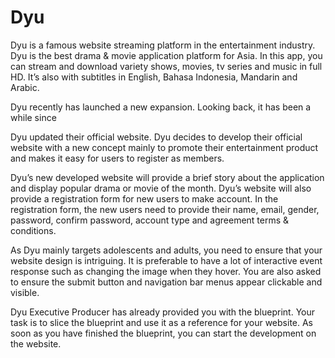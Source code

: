 # Dyu

Dyu is a famous website streaming platform in the entertainment industry. Dyu is the best drama & movie application platform for Asia. In this app, you can stream and download variety shows, movies, tv series and music in full HD. It’s also with subtitles in English, Bahasa Indonesia, Mandarin and Arabic.

Dyu recently has launched a new expansion. Looking back, it has been a while since 

Dyu updated their official website. Dyu decides to develop their official website with a new concept mainly to promote their entertainment product and makes it easy for users to register as members.

Dyu’s new developed website will provide a brief story about the application and display popular drama or movie of the month. Dyu’s website will also provide a registration form for new users to make account. In the registration form, the new users need to provide their name, email, gender, password, confirm password, account type and agreement terms & conditions. 

As Dyu mainly targets adolescents and adults, you need to ensure that your website design is intriguing. It is preferable to have a lot of interactive event response such as changing the image when they hover. You are also asked to ensure the submit button and navigation bar menus appear clickable and visible.

Dyu Executive Producer has already provided you with the blueprint. Your task is to slice the blueprint and use it as a reference for your website. As soon as you have finished the blueprint, you can start the development on the website. 
